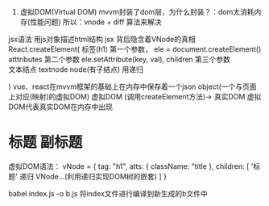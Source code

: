 1. 虚拟DOM(Virtual DOM)
mvvm封装了dom层，为什么封装？：dom太消耗内存(性能问题)
所以：vnode + diff 算法来解决

jsx语法  用js对象描述html结构
jsx 背后隐含着VNode的真相
React.createElement(
  标签(h1) 第一个参数， ele = document.createElement()
  atttributes 第二个参数  ele.setAttribute(key, val),
  children 第三个参数  
            文本结点 textnode
            node(有子结点)  用递归
  
)
vue、react在mvvm框架的基础上在内存中保存着一个json object(一个与页面上对应(映射)的虚拟DOM)
虚拟DOM  (调用createElement方法)->  真实DOM
虚拟DOM代表真实DOM在内存中出现
<h1 className="title">标题 <span>副标题</span> </h1>
虚拟DOM语法：
vNode = {
  tag: "h1",
  atts: {
    className: "title
  },
  children: [
    '标题'
    递归 VNode...(利用递归实现DOM树的嵌套)
  ]
}

babel index.js -o b.js  将index文件进行编译到新生成的b文件中
